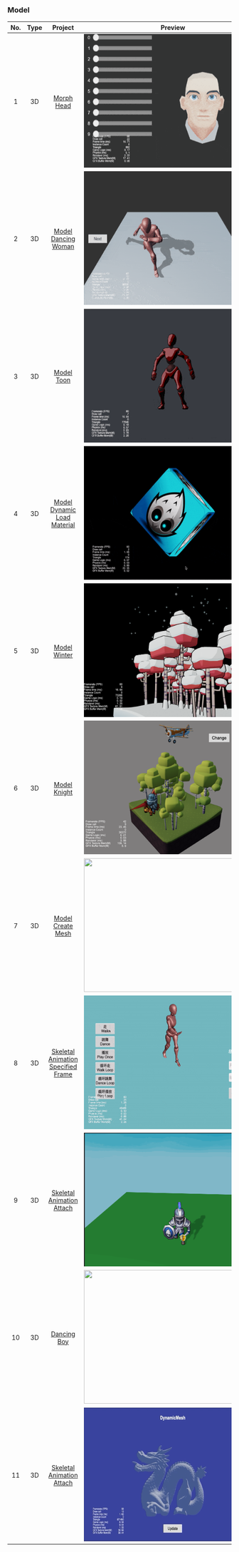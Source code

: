 ### Model
| No. | Type | Project | Preview |
| :---: | :---: | :---: | :---: |
| 1 | 3D | [Morph Head](https://github.com/yeshao2069/CocosCreatorHowToUse/tree/v3.7.x/proj/Model/Creator3.7.0_3D_MorphHead)  | <div align=center><img src="../../gif/202203/2022030511.gif" width="400" height="300" /></div> |
| 2 | 3D | [Model Dancing Woman](https://github.com/yeshao2069/CocosCreatorHowToUse/tree/v3.7.x/proj/Model/Creator3.7.0_3D_DanceWoman)  | <div align=center><img src="../../gif/202203/2022030512.gif" width="400" height="300" /></div> |
| 3 | 3D | [Model Toon](https://github.com/yeshao2069/CocosCreatorHowToUse/tree/v3.7.x/proj/Model/Creator3.7.0_3D_Toon)  | <div align=center><img src="../../gif/202203/2022030513.gif" width="400" height="300" /></div> |
| 4 | 3D | [Model Dynamic Load Material](https://github.com/yeshao2069/CocosCreatorHowToUse/tree/v3.7.x/proj/Model/Creator3.7.0_3D_DynamicLoadMaterial)  | <div align=center><img src="../../gif/202203/2022032701.gif" width="400" height="300" /></div>  |
| 5 | 3D | [Model Winter](https://github.com/yeshao2069/CocosCreatorHowToUse/tree/v3.7.x/proj/Model/Creator3.7.0_3D_Winter) | <div align=center><img src="../../image/202203/2022030501.png" width="400" height="300" /></div>  |
| 6 | 3D | [Model Knight](https://github.com/yeshao2069/CocosCreatorHowToUse/tree/v3.7.x/proj/Model/Creator3.7.0_3D_Knight)  | <div align=center><img src="../../image/202203/2022030511.png" width="400" height="300" /></div>  |
| 7 | 3D | [Model Create Mesh](https://github.com/yeshao2069/CocosCreatorHowToUse/tree/v3.7.x/proj/Model/Creator3.7.1_3D_CreateMesh)  | <div align=center><img src="../../image/202205/2022052201.png" width="400" height="300" /></div>  |
| 8 | 3D | [Skeletal Animation Specified Frame](https://github.com/yeshao2069/CocosCreatorHowToUse/tree/v3.7.x/proj/Model/Creator3.7.0_3D_SkeletalAnimationSpecifiedFrame) | <div align=center><img src="../../gif/202203/2022031503.gif" width="400" height="300" /></div> |
| 9 | 3D | [Skeletal Animation Attach](https://github.com/yeshao2069/CocosCreatorHowToUse/tree/v3.7.x/proj/Model/Creator3.7.0_3D_SkeletalAnimAttach) | <div align=center><img src="../../gif/202209/2022091402.gif" width="400" height="300" /></div> |
| 10 | 3D | [Dancing Boy](https://github.com/yeshao2069/CocosCreatorHowToUse/tree/v3.7.x/proj/Model/Creator3.7.0_3D_DancingBoy) | <div align=center><img src="../../gif/202302/2023020701.gif" width="400" height="300" /></div> |
| 11 | 3D | [Skeletal Animation Attach](https://github.com/yeshao2069/CocosCreatorHowToUse/tree/v3.7.x/proj/Model/Creator3.7.1_3D_CreateDynamicMesh) | <div align=center><img src="../../gif/202303/2023030901.gif" width="400" height="300" /></div> |